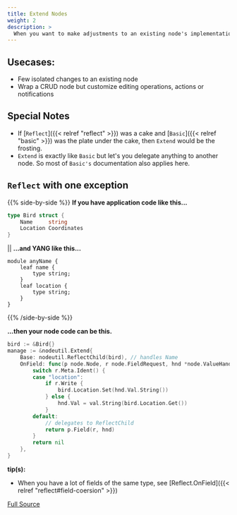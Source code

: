 ```yaml
---
title: Extend Nodes
weight: 2
description: >
  When you want to make adjustments to an existing node's implementation
---
```


## Usecases:
* Few isolated changes to an existing node
* Wrap a CRUD node but customize editing operations, actions or notifications

## Special Notes
* If [`Reflect`]({{< relref "reflect" >}}) was a cake and [`Basic`]({{< relref "basic" >}}) was the plate under the cake, then `Extend` would be the frosting.
* `Extend` is exactly like `Basic` but let's you delegate anything to another node.  So most of `Basic's` documentation also applies here.


## `Reflect` with one exception

{{% side-by-side %}}
**If you have application code like this...**
```go
type Bird struct {
	Name     string
	Location Coordinates
}
```
||
**...and YANG like this...**
```
module anyName {
	leaf name {
		type string;
	}
	leaf location {
		type string;
	}
}
```
{{% /side-by-side %}}

**...then your node code can be this.**
```go
bird := &Bird{}
manage := &nodeutil.Extend{
    Base: nodeutil.ReflectChild(bird), // handles Name
    OnField: func(p node.Node, r node.FieldRequest, hnd *node.ValueHandle) error {
        switch r.Meta.Ident() {
        case "location":
            if r.Write {
                bird.Location.Set(hnd.Val.String())
            } else {
                hnd.Val = val.String(bird.Location.Get())
            }
        default:
            // delegates to ReflectChild
            return p.Field(r, hnd)
        }
        return nil
    },
}
```

**tip(s):**
* When you have a lot of fields of the same type, see [Reflect.OnField]({{< relref "reflect#field-coersion" >}})

[Full Source](https://github.com/freeconf/restconf/blob/master/example/site/extend_test.go)